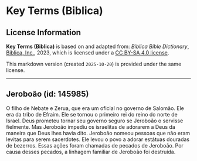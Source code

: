 # Key Terms (Biblica)

## License Information

**Key Terms (Biblica)** is based on and adapted from: _Biblica Bible Dictionary_, [Biblica, Inc.](https://www.biblica.com/), 2023, which is licensed under a [CC BY-SA 4.0 license](https://creativecommons.org/licenses/by-sa/4.0/legalcode.en).

This markdown version (created `2025-10-20`) is provided under the same license.



--------------------------------

## Jeroboão (id: 145985)

O filho de Nebate e Zerua, que era um oficial no governo de Salomão. Ele era da tribo de Efraim. Ele se tornou o primeiro rei do reino do norte de Israel. Deus prometeu tornar seu governo seguro se Jeroboão o servisse fielmente. Mas Jeroboão impediu os israelitas de adorarem a Deus da maneira que Deus lhes havia dito. Jeroboão nomeou pessoas que não eram levitas para serem sacerdotes. Ele levou o povo a adorar estátuas douradas de bezerros. Essas ações foram chamadas de pecados de Jeroboão. Por causa desses pecados, a linhagem familiar de Jeroboão foi destruída.


